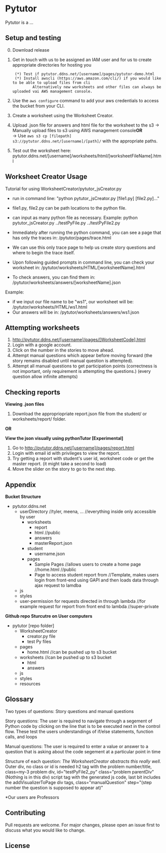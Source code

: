 # Pytutor

Pytutor is a ...

## Setup and testing

0. Download release

1. Get in touch with us to be assigned an IAM user and for us to create appropriate directories for hosting you

        (*) Test if pytutor.ddns.net/[username]/pages/pytutor-demo.html
        (*) Install awscli (https://aws.amazon.com/cli/) if you would like to be able to upload files from cli
                Alternatively new worksheets and other files can always be uploaded vai AWS management console.

2. Use the `aws configure` command to add your aws credentials to access the bucket from your CLI.

3. Create a worksheet using the Worksheet Creator.

4. Upload .json file for answers and html file for the worksheet to the s3
    -> Manually upload files to s3 using AWS management console<b>OR</b>      
    -> Use `aws s3 cp [filepath] s3://pytutor.ddns.net/[username]/[path]/` with the appropriate paths. 

5. Test out the worksheet here: pytutor.ddns.net/[username]/worksheets/html/[worksheetFileName].html

## Worksheet Creator Usage

Tutorial for using WorksheetCreator/pytutor_jsCreator.py

- run in command line: "python pytutor_jsCreator.py [file1.py] [file2.py]..."
- file1.py, file2.py can be path locations to the python file.
- can input as many python file as necessary.
    Example: python pytutor_jsCreator.py ../testPyFile.py ../testPyFile2.py

- Immediately after running the python command, you can see a page that has only the traces in:
    /pytutor/pages/trace.html
- We can use this only trace page to help us create story questions and where to begin the trace itself.

- Upon following guided prompts in command line, you can check your worksheet in:
    /pytutor/worksheets/HTML/[worksheetName].html
- To check answers, you can find them in:
    /pytutor/worksheets/answers/[worksheetName].json

Example:
- if we input our file name to be "ws1", our worksheet will be:
    /pytutor/worksheets/HTML/ws1.html
- Our answers will be in:
    /pytutor/worksheets/answers/ws1.json

## Attempting worksheets

1. http://pytutor.ddns.net/[username]/pages/[WorksheetCode].html
2. Login with a google account.
3. Click on the number in the stories to move ahead.
4. Attempt manual questions which appear before moving forward (the story remains disabled until manual question is attempted).
5. Attempt all manual questions to get participation points 
(correctness is not important, only requirement is attempting the questions.)
(every question allow infinite attempts)

## Checking reports

<B>Viewing .json files </B>

1. Download the appropriopriate report.json file from the student/ or worksheets/report/ folder.

<B>OR</B>

<B>View the json visually using pythonTutor [Experimental]</B>

1. Go to http://pytutor.ddns.net/[username]/pages/report.html
2. Login with email id with privileges to view the report.
3. Try getting a report with student's user id, worksheet code or get the master report. (it might take a second to load)
4. Move the slider on the story to go to the next step.

## Appendix

<b>Bucket Structure</b>  
* pytutor.ddns.net  
  * userDirectory //tyler, meena, ... //everything inside only accessible by user  
    * worksheets  
      * report  
      * html //public  
      * answers  
      * masterReport.json  
    * student  
        * username.json  
    * pages  
        * Sample Pages //allows users to create a home page //home.html //public  
        * Page to access student report from  //Template, makes users login from front-end using GAPI and then loads data through ajax request to lamdba  
  * js   
  * styles   
  * user-permission for requests directed in through lambda //for example request for report from front end to lambda //super-private  

<b>Github repo Sturcutre on User computers</b>  
* pytutor [repo folder]  
  * WorksheetCreator  
    * creator.py file  
    * test Py files  
  * pages  
    * home.html //can be pushed up to s3 bucket  
  * worksheets //can be pushed up to s3 bucket  
    * html  
    * answers  
  * js  
  * styles
  * resources  

## Glossary
Two types of questions: Story questions and manual questions

Story questions: The user is required to navigate through a segement of Python code by clicking on the line that is
to be executed next in the control flow. These test the users understandings of if/else statements, function calls,
and loops

Manual questions: The user is required to enter a value or answer to a question that is asking about the code
segement at a particular point in time

Structure of each question: <i>The WorksheetCreator abstracts this really well.</i>
Outer div, no class or id is needed
    h2 tag with the problem number/title, class=my-3 problem
    div, id="testPyFile2_py" class="problem parentDiv" (Nothing is in this div)
    script tag with the generated js code, last bit includes the addVisualizerToPage
    div tags, class="manualQuestion" step="(step number the question is supposed to appear at)"

*Our users are Professors

## Contributing
Pull requests are welcome. For major changes, please open an issue first to discuss what you would like to change.

## License

